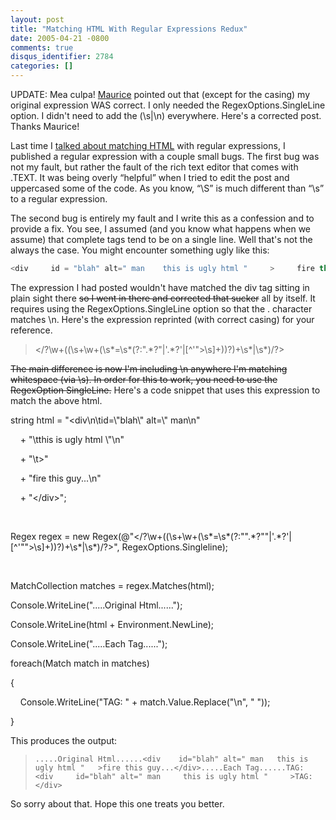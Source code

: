 ```yaml
---
layout: post
title: "Matching HTML With Regular Expressions Redux"
date: 2005-04-21 -0800
comments: true
disqus_identifier: 2784
categories: []
---
```

UPDATE: Mea culpa! [Maurice](http://www.bluedoglimited.com/) pointed out
that (except for the casing) my original expression WAS correct. I only
needed the RegexOptions.SingleLine option. I didn't need to add the
(\\s|\\n) everywhere. Here's a corrected post. Thanks Maurice!

Last time I [talked about matching
HTML](http://haacked.com/archive/2004/10/25/1471.aspx) with regular
expressions, I published a regular expression with a couple small bugs.
The first bug was not my fault, but rather the fault of the rich text
editor that comes with .TEXT. It was being overly “helpful” when I tried
to edit the post and uppercased some of the code. As you know, “\\S” is
much different than “\\s” to a regular expression.

The second bug is entirely my fault and I write this as a confession and
to provide a fix. You see, I assumed (and you know what happens when we
assume) that complete tags tend to be on a single line. Well that's not
the always the case. You might encounter something ugly like this:

```csharp
<div     id = "blah" alt=" man    this is ugly html "     >     fire this guy... </div> 
```

The expression I had posted wouldn't have matched the div tag sitting in
plain sight there ~~so I went in there and corrected that sucker~~ all
by itself. It requires using the RegexOptions.SingleLine option so that
the . character matches \\n. Here's the expression reprinted (with
correct casing) for your reference.

> \</?\\w+((\\s+\\w+(\\s\*=\\s\*(?:".\*?"|'.\*?'|[\^'"\>\\s]+))?)+\\s\*|\\s\*)/?\>

~~The main difference is now I'm including \\n anywhere I'm matching
whitespace (via \\s). In order for this to work, you need to use the
RegexOption SingleLine.~~ Here's a code snippet that uses this
expression to match the above html.

string html = "\<div\\n\\tid=\\"blah\\" alt=\\" man\\n"

    + "\\tthis is ugly html \\"\\n"

    + "\\t\>"

    + "fire this guy...\\n"

    + "\</div\>";

 

Regex regex = new
Regex(@"\</?\\w+((\\s+\\w+(\\s\*=\\s\*(?:"".\*?""|'.\*?'|[\^'""\>\\s]+))?)+\\s\*|\\s\*)/?\>",
RegexOptions.Singleline);

 

MatchCollection matches = regex.Matches(html);

Console.WriteLine(".....Original Html......");

Console.WriteLine(html + Environment.NewLine);

Console.WriteLine(".....Each Tag......");

foreach(Match match in matches)

{

    Console.WriteLine("TAG: " + match.Value.Replace("\\n", " "));

}

This produces the output:

>     .....Original Html......<div    id="blah" alt=" man   this is ugly html "   >fire this guy...</div>.....Each Tag......TAG: <div     id="blah" alt=" man     this is ugly html "     >TAG: </div>

So sorry about that. Hope this one treats you better.

